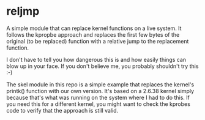 reljmp
======

A simple module that can replace kernel functions on a live system. It follows
the kpropbe approach and replaces the first few bytes of the original (to be
replaced) function with a relative jump to the replacement function.

I don't have to tell you how dangerous this is and how easily things can blow
up in your face. If you don't believe me, you probably shouldn't try this :-)

The skel module in this repo is a simple example that replaces the kernel's
printk() function with our own version. It's based on a 2.6.38 kernel simply
because that's what was running on the system where I had to do this. If you
need this for a different kernel, you might want to check the kprobes code to
verify that the approach is still valid.
